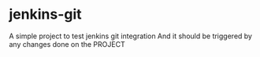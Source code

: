 # jenkins-git

A simple project to test jenkins git integration
And it should be triggered by any changes done on the PROJECT
